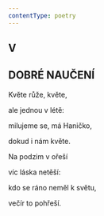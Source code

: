 ```yaml
---
contentType: poetry
---
```


<section>

## V  

## DOBRÉ NAUČENÍ

Květe růže, květe,  

ale jednou v létě:

milujeme se, má Haničko,

dokud i nám květe.

Na podzim v ořeší

víc láska netěší:

kdo se ráno neměl k světu,

večír to pohřeší.

</section>
